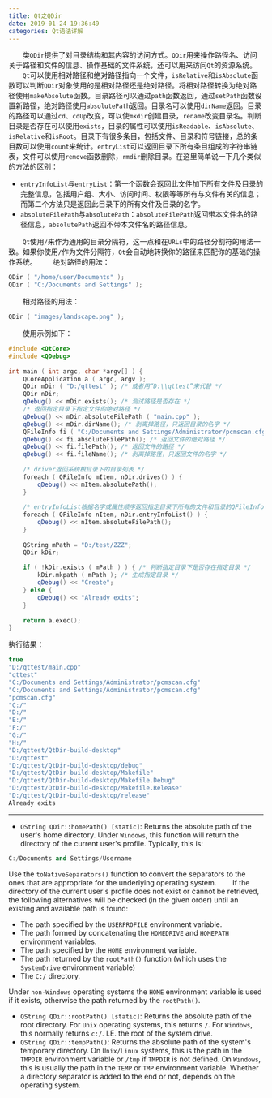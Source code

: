 ```yaml
---
title: Qt之QDir
date: 2019-01-24 19:36:49
categories: Qt语法详解
---
```

&emsp;&emsp;类`QDir`提供了对目录结构和其内容的访问方式。`QDir`用来操作路径名、访问关于路径和文件的信息、操作基础的文件系统，还可以用来访问`Qt`的资源系统。
&emsp;&emsp;`Qt`可以使用相对路径和绝对路径指向一个文件，`isRelative`和`isAbsolute`函数可以判断`QDir`对象使用的是相对路径还是绝对路径。将相对路径转换为绝对路径使用`makeAbsolute`函数。目录路径可以通过`path`函数返回，通过`setPath`函数设置新路径，绝对路径使用`absolutePath`返回。目录名可以使用`dirName`返回。目录的路径可以通过`cd`、`cdUp`改变，可以使`mkdir`创建目录，`rename`改变目录名。判断目录是否存在可以使用`exists`，目录的属性可以使用`isReadable`、`isAbsolute`、`isRelative`和`isRoot`。目录下有很多条目，包括文件、目录和符号链接，总的条目数可以使用`count`来统计。`entryList`可以返回目录下所有条目组成的字符串链表，文件可以使用`remove`函数删除，`rmdir`删除目录。在这里简单说一下几个类似的方法的区别：

- `entryInfoList`与`entryList`：第一个函数会返回此文件加下所有文件及目录的完整信息，包括用户组、大小、访问时间、权限等等所有与文件有关的信息；而第二个方法只是返回此目录下的所有文件及目录的名字。
- `absoluteFilePath`与`absolutePath`：`absoluteFilePath`返回带本文件名的路径信息，`absolutePath`返回不带本文件名的路径信息。

&emsp;&emsp;`Qt`使用`/`来作为通用的目录分隔符，这一点和在`URLs`中的路径分割符的用法一致。如果你使用`/`作为文件分隔符，`Qt`会自动地转换你的路径来匹配你的基础的操作系统。
&emsp;&emsp;绝对路径的用法：

``` cpp
QDir ( "/home/user/Documents" );
QDir ( "C:/Documents and Settings" );
```

&emsp;&emsp;相对路径的用法：

``` cpp
QDir ( "images/landscape.png" );
```

&emsp;&emsp;使用示例如下：

``` cpp
#include <QtCore>
#include <QDebug>
​
int main ( int argc, char *argv[] ) {
    QCoreApplication a ( argc, argv );
    QDir mDir ( "D:/qttest" ); /* 或者用“D:\\qttest”来代替 */
    QDir nDir;
    qDebug() << mDir.exists(); /* 测试路径是否存在 */
    /* 返回指定目录下指定文件的绝对路径 */
    qDebug() << mDir.absoluteFilePath ( "main.cpp" );
    qDebug() << mDir.dirName(); /* 剥离掉路径，只返回目录的名字 */
    QFileInfo fi ( "C:/Documents and Settings/Administrator/pcmscan.cfg" );
    qDebug() << fi.absoluteFilePath(); /* 返回文件的绝对路径 */
    qDebug() << fi.filePath(); /* 返回文件的路径 */
    qDebug() << fi.fileName(); /* 剥离掉路径，只返回文件的名字 */
​
    /* driver返回系统根目录下的目录列表 */
    foreach ( QFileInfo mItem, nDir.drives() ) {
        qDebug() << mItem.absolutePath();
    }
​
    /* entryInfoList根据名字或属性顺序返回指定目录下所有的文件和目录的QFileInfo对象 */
    foreach ( QFileInfo nItem, nDir.entryInfoList() ) {
        qDebug() << nItem.absoluteFilePath();
    }
​
    QString mPath = "D:/test/ZZZ";
    QDir kDir;
​
    if ( !kDir.exists ( mPath ) ) { /* 判断指定目录下是否存在指定目录 */
        kDir.mkpath ( mPath ); /* 生成指定目录 */
        qDebug() << "Create";
    } else {
        qDebug() << "Already exits";
    }
​
    return a.exec();
}
```

执行结果：

``` cpp
true
"D:/qttest/main.cpp"
"qttest"
"C:/Documents and Settings/Administrator/pcmscan.cfg"
"C:/Documents and Settings/Administrator/pcmscan.cfg"
"pcmscan.cfg"
"C:/"
"D:/"
"E:/"
"F:/"
"G:/"
"H:/"
"D:/qttest/QtDir-build-desktop"
"D:/qttest"
"D:/qttest/QtDir-build-desktop/debug"
"D:/qttest/QtDir-build-desktop/Makefile"
"D:/qttest/QtDir-build-desktop/Makefile.Debug"
"D:/qttest/QtDir-build-desktop/Makefile.Release"
"D:/qttest/QtDir-build-desktop/release"
Already exits
```

---

- `QString QDir::homePath() [static]`: Returns the absolute path of the user's home directory. Under `Windows`, this function will return the directory of the current user's profile. Typically, this is:

``` cpp
C:/Documents and Settings/Username
```

Use the `toNativeSeparators()` function to convert the separators to the ones that are appropriate for the underlying operating system.
&emsp;&emsp;If the directory of the current user's profile does not exist or cannot be retrieved, the following alternatives will be checked (in the given order) until an existing and available path is found:

- The path specified by the `USERPROFILE` environment variable.
- The path formed by concatenating the `HOMEDRIVE` and `HOMEPATH` environment variables.
- The path specified by the `HOME` environment variable.
- The path returned by the `rootPath()` function (which uses the `SystemDrive` environment variable)
- The `C:/` directory.

Under `non-Windows` operating systems the `HOME` environment variable is used if it exists, otherwise the path returned by the `rootPath()`.

- `QString QDir::rootPath() [static]`: Returns the absolute path of the root directory. For `Unix` operating systems, this returns `/`. For `Windows`, this normally returns `c:/`. I.E. the root of the system drive.
- `QString QDir::tempPath()`: Returns the absolute path of the system's temporary directory. On `Unix/Linux` systems, this is the path in the `TMPDIR` environment variable or `/tmp` if `TMPDIR` is not defined. On `Windows`, this is usually the path in the `TEMP` or `TMP` environment variable. Whether a directory separator is added to the end or not, depends on the operating system.